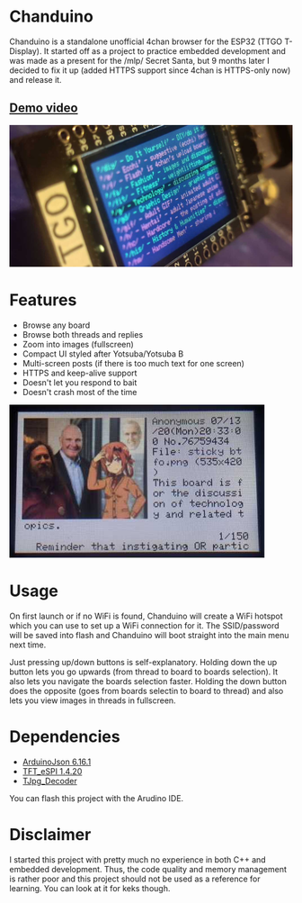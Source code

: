 # Chanduino
Chanduino is a standalone unofficial 4chan browser for the ESP32 (TTGO T-Display). It started off as a project to practice embedded development and was made as a present for the /mlp/ Secret Santa, but 9 months later I decided to fix it up (added HTTPS support since 4chan is HTTPS-only now) and release it.

## [Demo video](https://www.youtube.com/watch?v=RlFtYx4oX9U)

[![banner](banner.jpg?raw=true)](https://www.youtube.com/watch?v=RlFtYx4oX9U)

# Features
- Browse any board
- Browse both threads and replies
- Zoom into images (fullscreen)
- Compact UI styled after Yotsuba/Yotsuba B
- Multi-screen posts (if there is too much text for one screen)
- HTTPS and keep-alive support
- Doesn't let you respond to bait
- Doesn't crash most of the time

![UI demo](yotsuba.jpg?raw=true)

# Usage
On first launch or if no WiFi is found, Chanduino will create a WiFi hotspot which you can use to set up a WiFi connection for it. The SSID/password will be saved into flash and Chanduino will boot straight into the main menu next time.

Just pressing up/down buttons is self-explanatory. Holding down the up button lets you go upwards (from thread to board to boards selection). It also lets you navigate the boards selection faster. Holding the down button does the opposite (goes from boards selectin to board to thread) and also lets you view images in threads in fullscreen.

# Dependencies
- [ArduinoJson 6.16.1](https://arduinojson.org/)
- [TFT_eSPI 1.4.20](https://github.com/Bodmer/TFT_eSPI)
- [TJpg_Decoder](https://github.com/Bodmer/TJpg_Decoder)

You can flash this project with the Arudino IDE.

# Disclaimer
I started this project with pretty much no experience in both C++ and embedded development. Thus, the code quality and memory management is rather poor and this project should not be used as a reference for learning. You can look at it for keks though.
